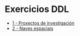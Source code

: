 # Exercicios DDL

- [1 - Proxectos de investigación](1-proxectos-de-investigacion)
- [2 - Naves espaciais](2-naves-espaciais)

